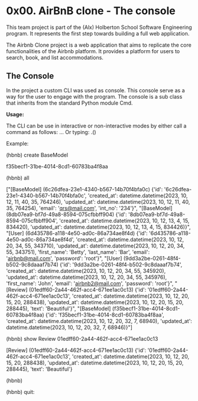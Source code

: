 # 0x00. AirBnB clone - The console

This team project is part of the (Alx) Holberton School Software Engineering program.
It represents the first step towards building a full web application.

The Airbnb Clone project is a web application that aims to replicate the core functionalities of the Airbnb platform. It provides a platform for users to search, book, and list accommodations.

## The Console

In the project a custom CLI was used as console. This console serve as a way for the user to engage with the program.
The console is a sub class that inherits from the standard Python module Cmd.

**Usage:**

The CLI can be use in interactive or non-interactive modes by either call a command as follows:
<command> <argument1> <argument2> ...
Or typing: <class>.<command>()

Example:

(hbnb) create BaseModel

f35becf1-31be-4014-8cd1-60783ba4f8aa

(hbnb) all

["[BaseModel] (6c26dfea-23e1-4340-b567-14b70f4bfa0c) {'id': '6c26dfea-23e1-4340-b567-14b70f4bfa0c', 'created_at': datetime.datetime(2023, 10, 12, 11, 40, 35, 764246), 'updated_at': datetime.datetime(2023, 10, 12, 11, 40, 35, 764254), 'email': 'qrs@mail.com', 'int_no': '234'}", "[BaseModel] (8db07ea9-bf7d-49a8-8594-075cfbbff904) {'id': '8db07ea9-bf7d-49a8-8594-075cfbbff904', 'created_at': datetime.datetime(2023, 10, 12, 13, 4, 15, 834420), 'updated_at': datetime.datetime(2023, 10, 12, 13, 4, 15, 834426)}", "[User] (6d435786-a118-4e50-ad0c-86a734ae8f4d) {'id': '6d435786-a118-4e50-ad0c-86a734ae8f4d', 'created_at': datetime.datetime(2023, 10, 12, 20, 34, 55, 343710), 'updated_at': datetime.datetime(2023, 10, 12, 20, 34, 55, 343751), 'first_name': 'Betty', 'last_name': 'Bar', 'email': 'airbnb@mail.com', 'password': 'root'}", "[User] (9dd3a2be-0261-48f4-b502-9c8daaaf7b74) {'id': '9dd3a2be-0261-48f4-b502-9c8daaaf7b74', 'created_at': datetime.datetime(2023, 10, 12, 20, 34, 55, 345920), 'updated_at': datetime.datetime(2023, 10, 12, 20, 34, 55, 345976), 'first_name': 'John', 'email': 'airbnb2@mail.com', 'password': 'root'}", "[Review] (01edff60-2a44-462f-acc4-671ee1ac0c13) {'id': '01edff60-2a44-462f-acc4-671ee1ac0c13', 'created_at': datetime.datetime(2023, 10, 12, 20, 15, 20, 288438), 'updated_at': datetime.datetime(2023, 10, 12, 20, 15, 20, 288445), 'text': 'Beautiful'}", "[BaseModel] (f35becf1-31be-4014-8cd1-60783ba4f8aa) {'id': 'f35becf1-31be-4014-8cd1-60783ba4f8aa', 'created_at': datetime.datetime(2023, 10, 12, 20, 32, 7, 68940), 'updated_at': datetime.datetime(2023, 10, 12, 20, 32, 7, 68946)}"]

(hbnb) show Review 01edff60-2a44-462f-acc4-671ee1ac0c13

[Review] (01edff60-2a44-462f-acc4-671ee1ac0c13) {'id': '01edff60-2a44-462f-acc4-671ee1ac0c13', 'created_at': datetime.datetime(2023, 10, 12, 20, 15, 20, 288438), 'updated_at': datetime.datetime(2023, 10, 12, 20, 15, 20, 288445), 'text': 'Beautiful'}

(hbnb)

(hbnb) quit:
